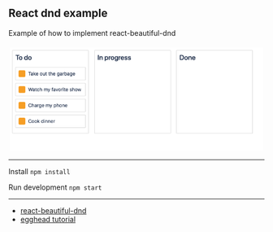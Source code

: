 ## React dnd example

Example of how to implement react-beautiful-dnd

<p align="center" style='margin-top: 20px;'>
  <img src="./example/task_columns.png" width="500" title="hover text">
</p>

---

Install `npm install`

Run development `npm start`

---

- [react-beautiful-dnd](https://github.com/atlassian/react-beautiful-dnd)
- [egghead tutorial](https://egghead.io/courses/beautiful-and-accessible-drag-and-drop-with-react-beautiful-dnd)